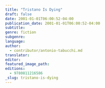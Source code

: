 ```yaml
---
title: "Tristano Is Dying"
draft: false
date: 2001-01-01T06:00:52-04:00
publication_date: 2001-01-01T06:00:52-04:00
subtitle:
genre: fiction
subgenre:
language:
author:
  - contributor/antonio-tabucchi.md
translator:
editor:
featured_image_path:
editions:
  - 9780811216586
_slug: tristano-is-dying
---
```

